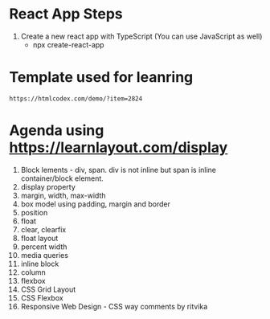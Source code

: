 # React App Steps
1. Create a new react app with TypeScript (You can use JavaScript as well)
    - npx create-react-app 

# Template used for leanring
    https://htmlcodex.com/demo/?item=2824


# Agenda using https://learnlayout.com/display

1. Block lements - div, span. div is not inline but span is inline container/block element.
2. display property
3. margin, width, max-width
4. box model using padding, margin and border
5. position
6. float
7. clear, clearfix
8. float layout
9. percent width
10. media queries
11. inline block
12. column
13. flexbox
14. CSS Grid Layout
15. CSS Flexbox
16. Responsive Web Design - CSS way 
comments by ritvika 